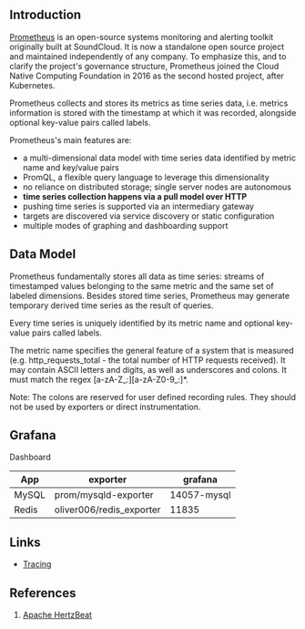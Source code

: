 ## Introduction

[Prometheus](https://prometheus.io/) is an open-source systems monitoring and alerting toolkit originally built at SoundCloud.
It is now a standalone open source project and maintained independently of any company.
To emphasize this, and to clarify the project's governance structure, Prometheus joined the Cloud Native Computing Foundation in 2016 as the second hosted project, after Kubernetes.

Prometheus collects and stores its metrics as time series data, i.e. metrics information is stored with the timestamp at which it was recorded, alongside optional key-value pairs called labels.

Prometheus's main features are:

* a multi-dimensional data model with time series data identified by metric name and key/value pairs
* PromQL, a flexible query language to leverage this dimensionality
* no reliance on distributed storage; single server nodes are autonomous
* **time series collection happens via a pull model over HTTP**
* pushing time series is supported via an intermediary gateway
* targets are discovered via service discovery or static configuration
* multiple modes of graphing and dashboarding support

## Data Model

Prometheus fundamentally stores all data as time series: streams of timestamped values belonging to the same metric and the same set of labeled dimensions.
Besides stored time series, Prometheus may generate temporary derived time series as the result of queries.

Every time series is uniquely identified by its metric name and optional key-value pairs called labels.

The metric name specifies the general feature of a system that is measured (e.g. http_requests_total - the total number of HTTP requests received). 
It may contain ASCII letters and digits, as well as underscores and colons. It must match the regex [a-zA-Z_:][a-zA-Z0-9_:]*.

Note: The colons are reserved for user defined recording rules. 
They should not be used by exporters or direct instrumentation.

## Grafana

Dashboard


| App   | exporter | grafana     |
| ----- | -------- | ----------- |
| MySQL |    prom/mysqld-exporter      | 14057-mysql |
| Redis |      oliver006/redis_exporter    | 11835       |


## Links

- [Tracing](/docs/CS/Distributed/Tracing/Tracing.md)

## References

1. [Apache HertzBeat](https://github.com/apache/hertzbeat)
